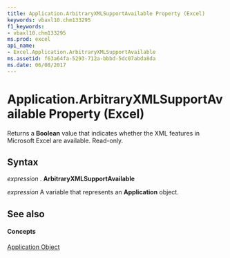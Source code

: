```yaml
---
title: Application.ArbitraryXMLSupportAvailable Property (Excel)
keywords: vbaxl10.chm133295
f1_keywords:
- vbaxl10.chm133295
ms.prod: excel
api_name:
- Excel.Application.ArbitraryXMLSupportAvailable
ms.assetid: f63a64fa-5293-712a-bbbd-5dc07abda8da
ms.date: 06/08/2017
---
```



# Application.ArbitraryXMLSupportAvailable Property (Excel)

 Returns a **Boolean** value that indicates whether the XML features in Microsoft Excel are available. Read-only.


## Syntax

 _expression_ . **ArbitraryXMLSupportAvailable**

 _expression_ A variable that represents an **Application** object.


## See also


#### Concepts


[Application Object](Excel.Application(objec).md)

